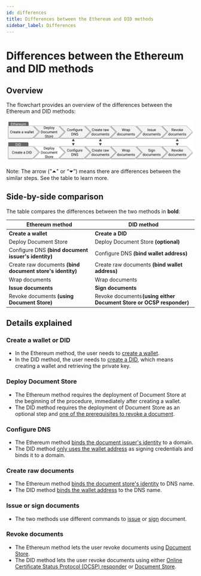 ```yaml
---
id: differences
title: Differences between the Ethereum and DID methods
sidebar_label: Differences
---
```


# Differences between the Ethereum and DID methods


## Overview

The flowchart provides an overview of the differences between the Ethereum and DID methods:

![alt_text](/website/static/img/ETH-DID-differences.svg "Differences between the two methods")


Note: The arrow ("⏶" or “⏷”) means there are differences between the similar steps. See the table to learn more.

## Side-by-side comparison

The table compares the differences between the two methods in **bold**:

| **Ethereum method**                                                     | **DID method**                                                           |
|-------------------------------------------------------------------------|--------------------------------------------------------------------------|
| **Create a wallet**                                                     | **Create a DID**                                                         |
| Deploy Document Store                                                   | Deploy Document Store **(optional)**                                     |
| Configure DNS **(bind document issuer's identity)**                     | Configure DNS **(bind wallet address)**                                  |
| Create raw documents **(bind document store's identity)**               | Create raw documents **(bind wallet address)**                           |
| Wrap documents                                                          | Wrap documents                                                           |
| **Issue documents**                                                     | **Sign documents**                                                       |
| Revoke documents **(using Document Store)**                             | Revoke documents **(using either Document Store or OCSP responder)**  |


## Details explained

### Create a wallet or DID
* In the Ethereum method, the user needs to [create a wallet](https://www.openattestation.com/docs/integrator-section/verifiable-document/ethereum/wallet).
* In the DID method, the user needs to [create a DID](https://www.openattestation.com/docs/integrator-section/verifiable-document/did/create), which means creating a wallet and retrieving the private key.

### Deploy Document Store

* The Ethereum method requires the deployment of Document Store at the beginning of the procedure, immediately after creating a wallet. 
* The DID method requires the deployment of Document Store as an optional step and [one of the prerequisites to revoke a document](https://www.openattestation.com/docs/integrator-section/verifiable-document/did/revoking-document#prerequisites).


### Configure DNS

* The Ethereum method [binds the document issuer's identity](https://www.openattestation.com/docs/integrator-section/verifiable-document/ethereum/dns-proof) to a domain.
* The DID method [only uses the wallet address](https://www.openattestation.com/docs/integrator-section/verifiable-document/did/dns) as signing credentials and binds it to a domain.

### Create raw documents

* The Ethereum method [binds the document store's identity](https://www.openattestation.com/docs/integrator-section/verifiable-document/ethereum/raw-document#1-issuers0identityprooflocation) to DNS name. 
* The DID method [binds the wallet address](https://www.openattestation.com/docs/integrator-section/verifiable-document/did/raw-document#1-issuers0identityprooflocation) to the DNS name.

### Issue or sign documents

* The two methods use different commands to [issue](https://www.openattestation.com/docs/integrator-section/verifiable-document/ethereum/issuing-document#issuing-the-documents) or [sign](https://www.openattestation.com/docs/integrator-section/verifiable-document/did/signing-document#signing-the-documents) document.

### Revoke documents

* The Ethereum method lets the user revoke documents using [Document Store](https://www.openattestation.com/docs/integrator-section/verifiable-document/ethereum/revoking-document#revoking-a-document).
* The DID method lets the user revoke documents using either [Online Certificate Status Protocol (OCSP) responder](https://www.openattestation.com/docs/integrator-section/verifiable-document/did/revoking-document-ocsp) or [Document Store](https://www.openattestation.com/docs/integrator-section/verifiable-document/did/revoking-document).